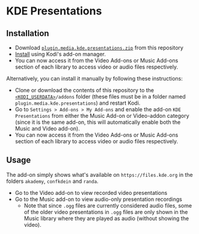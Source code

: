 # KDE Presentations

## Installation
* Download [`plugin.media.kde.presentations.zip`](/plugin.media.kde.presentations.zip) from this repository
* [Install](https://kodi.wiki/view/Add-on_manager#How_to_install_from_a_ZIP_file) using Kodi's add-on manager. 
* You can now access it from the Video Add-ons or Music Add-ons section of each library to access video or audio files respectively.

Alternatively, you can install it manually by following these instructions:  
* Clone or download the contents of this repository to the [`<KODI_USERDATA>`](http://kodi.wiki/view/Userdata)`/addons` folder (these files must be in a folder named `plugin.media.kde.presentations`) and restart Kodi. 
* Go to `Settings > Add-ons > My Add-ons` and enable the add-on `KDE Presentations` from either the Music Add-on or Video-addon category (since it is the same add-on, this will automatically enable both the Music and Video add-on).
* You can now access it from the Video Add-ons or Music Add-ons section of each library to access video or audio files respectively.

## Usage
The add-on simply shows what's available on `https://files.kde.org` in the folders `akademy`, `confkdein` and `randa`. 

* Go to the Video add-on to view recorded video presentations
* Go to the Music add-on to view audio-only presentation recordings
    * Note that since `.ogg` files are currently considered audio files, some of the older video presentations in `.ogg` files are only shown in the Music library where they are played as audio (without showing the video). 
